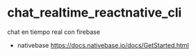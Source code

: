# chat_realtime_reactnative_cli
chat en tiempo real con firebase
- nativebase
  https://docs.nativebase.io/docs/GetStarted.html
